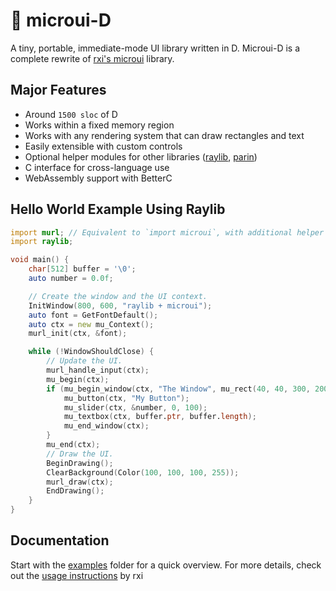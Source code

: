 # 🔩 microui-D

A tiny, portable, immediate-mode UI library written in D.
Microui-D is a complete rewrite of [rxi's microui](https://github.com/rxi/microui) library.

## Major Features

* Around `1500 sloc` of D
* Works within a fixed memory region
* Works with any rendering system that can draw rectangles and text
* Easily extensible with custom controls
* Optional helper modules for other libraries ([raylib](source/murl.d), [parin](source/mupr.d))
* C interface for cross-language use
* WebAssembly support with BetterC

## Hello World Example Using Raylib

```d
import murl; // Equivalent to `import microui`, with additional helper functions for raylib.
import raylib;

void main() {
    char[512] buffer = '\0';
    auto number = 0.0f;

    // Create the window and the UI context.
    InitWindow(800, 600, "raylib + microui");
    auto font = GetFontDefault();
    auto ctx = new mu_Context();
    murl_init(ctx, &font);

    while (!WindowShouldClose) {
        // Update the UI.
        murl_handle_input(ctx);
        mu_begin(ctx);
        if (mu_begin_window(ctx, "The Window", mu_rect(40, 40, 300, 200))) {
            mu_button(ctx, "My Button");
            mu_slider(ctx, &number, 0, 100);
            mu_textbox(ctx, buffer.ptr, buffer.length);
            mu_end_window(ctx);
        }
        mu_end(ctx);
        // Draw the UI.
        BeginDrawing();
        ClearBackground(Color(100, 100, 100, 255));
        murl_draw(ctx);
        EndDrawing();
    }
}
```

## Documentation

Start with the [examples](./examples/) folder for a quick overview.
For more details, check out the [usage instructions](https://github.com/rxi/microui/blob/master/doc/usage.md) by rxi
